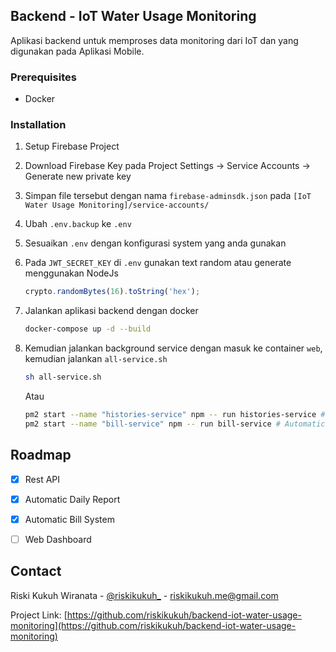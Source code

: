 ## Backend - IoT Water Usage Monitoring

Aplikasi backend untuk memproses data monitoring dari IoT dan yang digunakan pada Aplikasi Mobile.

### Prerequisites

- Docker



### Installation	

1. Setup Firebase Project
2. Download Firebase Key pada Project Settings → Service Accounts → Generate new private key
3. Simpan file tersebut dengan nama `firebase-adminsdk.json` pada `[IoT Water Usage Monitoring]/service-accounts/`

4. Ubah `.env.backup` ke `.env`

5. Sesuaikan `.env` dengan konfigurasi system yang anda gunakan

6. Pada `JWT_SECRET_KEY` di `.env`  gunakan text random atau generate menggunakan NodeJs 

   ```js
   crypto.randomBytes(16).toString('hex');
   ```

7. Jalankan aplikasi backend dengan docker

   ```bash
   docker-compose up -d --build 
   ```

8. Kemudian jalankan background service dengan masuk ke container `web`, kemudian jalankan `all-service.sh`

   ```bash
   sh all-service.sh
   ```

   Atau

   ```bash
   pm2 start --name "histories-service" npm -- run histories-service # History Daily Report
   pm2 start --name "bill-service" npm -- run bill-service # Automatic Bill System
   ```



## Roadmap

- [x] Rest API
- [x] Automatic Daily Report
- [x] Automatic Bill System
- [ ] Web Dashboard



## Contact

Riski Kukuh Wiranata - [@riskikukuh_](https://twitter.com/riskikukuh_) - <a href="mailto:riskikukuh.me@gmail.com">riskikukuh.me@gmail.com</a>

Project Link: [https://github.com/riskikukuh/backend-iot-water-usage-monitoring](https://github.com/riskikukuh/backend-iot-water-usage-monitoring)
